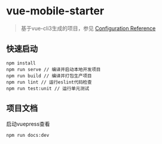 # vue-mobile-starter

> 基于vue-cli3生成的项目，参见 [Configuration Reference](https://cli.vuejs.org/config/)

## 快速启动

```
npm install
npm run serve // 编译并启动本地开发项目
npm run build // 编译并打包生产项目
npm run lint // 运行eslint代码检查
npm run test:unit // 运行单元测试
```

## 项目文档

启动vuepress查看

```shell
npm run docs:dev
```
